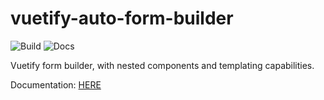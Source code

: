 # vuetify-auto-form-builder

![Build](https://github.com/Seb-L/vuetify-auto-form-builder/actions/workflows/build.yml/badge.svg)
![Docs](https://github.com/Seb-L/vuetify-auto-form-builder/actions/workflows/docs.yml/badge.svg)

Vuetify form builder, with nested components and templating capabilities.

Documentation: [HERE](https://seb-l.github.io/vuetify-auto-form-builder/)

